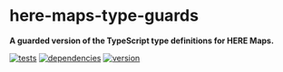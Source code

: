 # here-maps-type-guards

**A guarded version of the TypeScript type definitions for HERE Maps.**

[![tests](https://img.shields.io/travis/chrisguttandin/here-maps-type-guards/master.svg?style=flat-square)](https://travis-ci.org/chrisguttandin/here-maps-type-guards)
[![dependencies](https://img.shields.io/david/chrisguttandin/here-maps-type-guards.svg?style=flat-square)](https://www.npmjs.com/package/here-maps-type-guards)
[![version](https://img.shields.io/npm/v/here-maps-type-guards.svg?style=flat-square)](https://www.npmjs.com/package/here-maps-type-guards)
